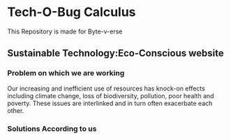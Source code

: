 # Tech-O-Bug Calculus
This Repository is made for Byte-v-erse
<h2>Sustainable Technology:Eco-Conscious website</h1>
<h3>Problem on which we are working</h3>
<P>
  Our increasing and inefficient use of resources has knock-on effects including climate change, loss of biodiversity, pollution, poor health and poverty. These issues are interlinked and in turn often exacerbate each other.
</P>








<h3>Solutions According to us</h3>





